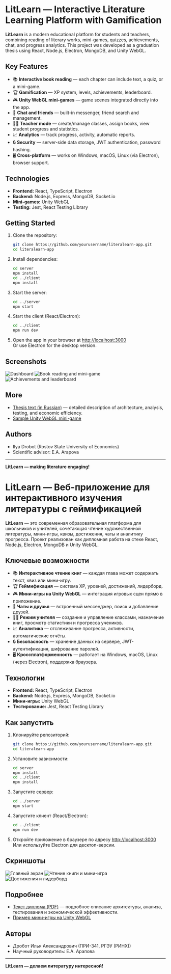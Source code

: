 # LitLearn — Interactive Literature Learning Platform with Gamification

**LitLearn** is a modern educational platform for students and teachers, combining reading of literary works, mini-games, quizzes, achievements, chat, and progress analytics. This project was developed as a graduation thesis using React, Node.js, Electron, MongoDB, and Unity WebGL.

## Key Features

- 📚 **Interactive book reading** — each chapter can include text, a quiz, or a mini-game.
- 🏆 **Gamification** — XP system, levels, achievements, leaderboard.
- 🎮 **Unity WebGL mini-games** — game scenes integrated directly into the app.
- 💬 **Chat and friends** — built-in messenger, friend search and management.
- 👩‍🏫 **Teacher mode** — create/manage classes, assign books, view student progress and statistics.
- 📈 **Analytics** — track progress, activity, automatic reports.
- 🔒 **Security** — server-side data storage, JWT authentication, password hashing.
- 🖥 **Cross-platform** — works on Windows, macOS, Linux (via Electron), browser support.

## Technologies

- **Frontend:** React, TypeScript, Electron
- **Backend:** Node.js, Express, MongoDB, Socket.io
- **Mini-games:** Unity WebGL
- **Testing:** Jest, React Testing Library

## Getting Started

1. Clone the repository:
   ```sh
   git clone https://github.com/yourusername/literalearn-app.git
   cd literalearn-app
   ```

2. Install dependencies:
   ```sh
   cd server
   npm install
   cd ../client
   npm install
   ```

3. Start the server:
   ```sh
   cd ../server
   npm start
   ```

4. Start the client (React/Electron):
   ```sh
   cd ../client
   npm run dev
   ```

5. Open the app in your browser at [http://localhost:3000](http://localhost:3000)  
   Or use Electron for the desktop version.

## Screenshots

![Dashboard](screenshots/dashboard.png)
![Book reading and mini-game](screenshots/bookreader.png)
![Achievements and leaderboard](screenshots/achievements.png)

## More

- [Thesis text (in Russian)](текст_диплома.txt) — detailed description of architecture, analysis, testing, and economic efficiency.
- [Sample Unity WebGL mini-game](client/public/unity/scene1/)

## Authors

- Ilya Drobot (Rostov State University of Economics)
- Scientific advisor: E.A. Arapova

---

**LitLearn — making literature engaging!**

# LitLearn — Веб-приложение для интерактивного изучения литературы с геймификацией

**LitLearn** — это современная образовательная платформа для школьников и учителей, сочетающая чтение художественной литературы, мини-игры, квизы, достижения, чаты и аналитику прогресса. Проект реализован как дипломная работа на стеке React, Node.js, Electron, MongoDB и Unity WebGL.

## Ключевые возможности

- 📚 **Интерактивное чтение книг** — каждая глава может содержать текст, квиз или мини-игру.
- 🏆 **Геймификация** — система XP, уровней, достижений, лидерборд.
- 🎮 **Мини-игры на Unity WebGL** — интеграция игровых сцен прямо в приложение.
- 💬 **Чаты и друзья** — встроенный мессенджер, поиск и добавление друзей.
- 👩‍🏫 **Режим учителя** — создание и управление классами, назначение книг, просмотр статистики и прогресса учеников.
- 📈 **Аналитика** — отслеживание прогресса, активности, автоматические отчёты.
- 🔒 **Безопасность** — хранение данных на сервере, JWT-аутентификация, шифрование паролей.
- 🖥 **Кроссплатформенность** — работает на Windows, macOS, Linux (через Electron), поддержка браузера.

## Технологии

- **Frontend:** React, TypeScript, Electron
- **Backend:** Node.js, Express, MongoDB, Socket.io
- **Мини-игры:** Unity WebGL
- **Тестирование:** Jest, React Testing Library

## Как запустить

1. Клонируйте репозиторий:
   ```sh
   git clone https://github.com/yourusername/literalearn-app.git
   cd literalearn-app
   ```

2. Установите зависимости:
   ```sh
   cd server
   npm install
   cd ../client
   npm install
   ```

3. Запустите сервер:
   ```sh
   cd ../server
   npm start
   ```

4. Запустите клиент (React/Electron):
   ```sh
   cd ../client
   npm run dev
   ```

5. Откройте приложение в браузере по адресу [http://localhost:3000](http://localhost:3000)  
   Или используйте Electron для десктоп-версии.

## Скриншоты

![Главный экран](screenshots/dashboard.png)
![Чтение книги и мини-игра](screenshots/bookreader.png)
![Достижения и лидерборд](screenshots/achievements.png)

## Подробнее

- [Текст диплома (PDF)](текст_диплома.txt) — подробное описание архитектуры, анализа, тестирования и экономической эффективности.
- [Пример мини-игры на Unity WebGL](client/public/unity/scene1/)

## Авторы

- Дробот Илья Александрович (ПРИ-341, РГЭУ (РИНХ))
- Научный руководитель: Е.А. Арапова

---

**LitLearn — делаем литературу интересной!**
